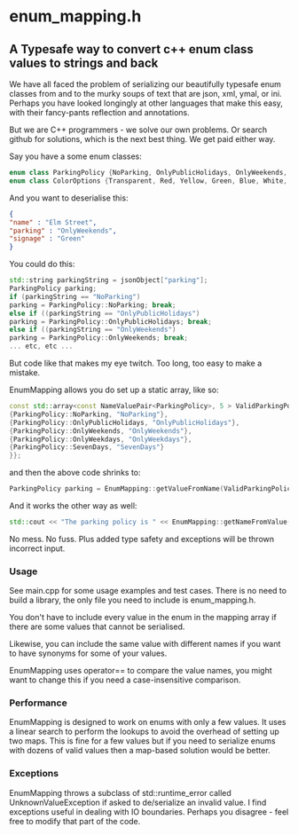 #  enum_mapping.h

## A Typesafe way to convert c++ enum class values to strings and back

We have all faced the problem of serializing our beautifully typesafe enum classes from and to the murky soups of text that are json, xml, ymal, or ini. Perhaps you have looked longingly at other languages that make this easy, with their fancy-pants reflection and annotations.

But we are C++ programmers - we solve our own problems. Or search github for solutions, which is the next best thing. We get paid either way.

Say you have a some enum classes:

```C++
enum class ParkingPolicy {NoParking, OnlyPublicHolidays, OnlyWeekends, OnlyWeekdays, SevenDays};
enum class ColorOptions {Transparent, Red, Yellow, Green, Blue, White, Black};
```
And you want to deserialise this:

```json
{
"name" : "Elm Street", 
"parking" : "OnlyWeekends", 
"signage" : "Green"
}
```
You could do this:

```C++
std::string parkingString = jsonObject["parking"];
ParkingPolicy parking;
if (parkingString == "NoParking")
parking = ParkingPolicy::NoParking; break;
else if ((parkingString == "OnlyPublicHolidays")
parking = ParkingPolicy::OnlyPublicHolidays; break;
else if ((parkingString == "OnlyWeekends")
parking = ParkingPolicy::OnlyWeekends; break;
... etc, etc ...
```

But code like that makes my eye twitch. Too long, too easy to make a mistake.

EnumMapping allows you do set up a static array, like so:

```C++
const std::array<const NameValuePair<ParkingPolicy>, 5 > ValidParkingPolicies{{
{ParkingPolicy::NoParking, "NoParking"},
{ParkingPolicy::OnlyPublicHolidays, "OnlyPublicHolidays"},
{ParkingPolicy::OnlyWeekends, "OnlyWeekends"},
{ParkingPolicy::OnlyWeekdays, "OnlyWeekdays"},
{ParkingPolicy::SevenDays, "SevenDays"}
}};
```

and then the above code shrinks to:

```C++
ParkingPolicy parking = EnumMapping::getValueFromName(ValidParkingPolicies, jsonObject["parking"]);
```

And it works the other way as well:

```C++
std::cout << "The parking policy is " << EnumMapping::getNameFromValue(ValidParkingPolicies, parking) << std::endl;
```

No mess. No fuss. Plus added type safety and exceptions will be thrown incorrect input.

### Usage

See main.cpp for some usage examples and test cases. There is no need to build a library, the only file you need to include is enum_mapping.h.

You don't have to include every value in the enum in the mapping array if there are some values that cannot be serialised.

Likewise, you can include the same value with different names if you want to have synonyms for some of your values.

EnumMapping uses operator== to compare the value names, you might want to change this if you need a case-insensitive  comparison.

### Performance

EnumMapping is designed to work on enums with only a few values. It uses a linear search to perform the lookups to avoid the overhead of setting up two maps. This is fine for a few values but if you need to serialize enums with dozens of valid values then a map-based solution would be better.

### Exceptions

EnumMapping throws a subclass of std::runtime_error called UnknownValueException if asked to de/serialize an invalid value. I find exceptions useful in dealing with IO boundaries. Perhaps you disagree - feel free to modify that part of the code.


